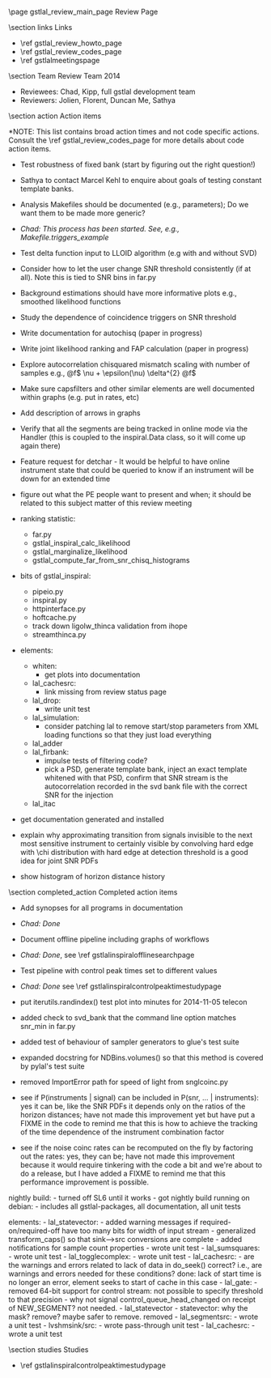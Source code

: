 \page gstlal_review_main_page Review Page

\section links Links

- \ref gstlal_review_howto_page
- \ref gstlal_review_codes_page
- \ref gstlalmeetingspage

\section Team Review Team 2014

- Reviewees: Chad, Kipp, full gstlal development team
- Reviewers: Jolien, Florent, Duncan Me, Sathya


\section action Action items

*NOTE: This list contains broad action times and not code specific actions.
Consult the \ref gstlal_review_codes_page for more details about code action
items.

- Test robustness of fixed bank (start by figuring out the right question!)
 - Sathya to contact Marcel Kehl to enquire about goals of testing constant template banks.
- Analysis Makefiles should be documented (e.g., parameters); Do we want them to be made more generic?
 - *Chad: This process has been started.  See, e.g., Makefile.triggers_example*
- Test delta function input to LLOID algorithm (e.g with and without SVD)
- Consider how to let the user change SNR threshold consistently (if at all).  Note this is tied to SNR bins in far.py
- Background estimations should have more informative plots e.g., smoothed likelihood functions
- Study the dependence of coincidence triggers on SNR threshold
- Write documentation for autochisq (paper in progress)
- Write joint likelihood ranking and FAP calculation (paper in progress)
- Explore autocorrelation chisquared mismatch scaling with number of samples e.g., @f$ \nu + \epsilon(\nu) \delta^{2} @f$
- Make sure capsfilters and other similar elements are well documented within graphs (e.g. put in rates, etc)
- Add description of arrows in graphs
- Verify that all the segments are being tracked in online mode via the Handler (this is coupled to the inspiral.Data class, so it will come up again there)
- Feature request for detchar - It would be helpful to have online instrument state that could be queried to know if an instrument will be down for an extended time

- figure out what the PE people want to present and when;  it should be
  related to this subject matter of this review meeting

- ranking statistic:
	- far.py
	- gstlal_inspiral_calc_likelihood
	- gstlal_marginalize_likelihood
	- gstlal_compute_far_from_snr_chisq_histograms

- bits of gstlal_inspiral:
	- pipeio.py
	- inspiral.py
	- httpinterface.py
	- hoftcache.py
	- track down ligolw_thinca validation from ihope
	- streamthinca.py

- elements:
	- whiten:
		- get plots into documentation
	- lal_cachesrc:
		- link missing from review status page
	- lal_drop:
		- write unit test
	- lal_simulation:
		- consider patching lal to remove start/stop parameters from
		  XML loading functions so that they just load everything
	- lal_adder
	- lal_firbank:
		- impulse tests of filtering code?
		- pick a PSD, generate template bank, inject an exact
		  template whitened with that PSD, confirm that SNR stream
		  is the autocorrelation recorded in the svd bank file with
		  the correct SNR for the injection
	- lal_itac

- get documentation generated and installed

- explain why approximating transition from signals invisible to the next most sensitive instrument to certainly visible by convolving hard edge with \chi distribution with hard edge at detection threshold is a good idea for joint SNR PDFs

- show histogram of horizon distance history


\section completed_action Completed action items
- Add synopses for all programs in documentation
 - *Chad: Done*
- Document offline pipeline including graphs of workflows
 - *Chad: Done*, see \ref gstlalinspiralofflinesearchpage
- Test pipeline with control peak times set to different values
 - *Chad: Done* see \ref gstlalinspiralcontrolpeaktimestudypage

- put iterutils.randindex() test plot into minutes for 2014-11-05 telecon

- added check to svd_bank that the command line option matches snr_min in
  far.py

- added test of behaviour of sampler generators to glue's test suite

- expanded docstring for NDBins.volumes() so that this method is covered by
  pylal's test suite

- removed ImportError path for speed of light from snglcoinc.py

- see if P(instruments | signal) can be included in P(snr, ... |
  instruments):  yes it can be, like the SNR PDFs it depends only on the
  ratios of the horizon distances;  have not made this improvement yet but
  have put a FIXME in the code to remind me that this is how to achieve the
  tracking of the time dependence of the instrument combination factor

- see if the noise coinc rates can be recomputed on the fly by factoring
  out the rates:  yes, they can be;  have not made this improvement because
  it would require tinkering with the code a bit and we're about to do a
  release, but I have added a FIXME to remind me that this performance
  improvement is possible.

nightly build:
	- turned off SL6 until it works
	- got nightly build running on debian:
		- includes all gstlal-packages, all documentation, all unit tests

elements:
	- lal_statevector:
		- added warning messages if required-on/required-off have too many bits for width of input stream
		- generalized transform_caps() so that sink-->src conversions are complete
		- added notifications for sample count properties
		- wrote unit test
	- lal_sumsquares:
		- wrote unit test
	- lal_togglecomplex:
		- wrote unit test
	- lal_cachesrc:
		- are the warnings and errors related to lack of data in
		  do_seek() correct?  i.e., are warnings and errors needed
		  for these conditions?  done:  lack of start time is no
		  longer an error, element seeks to start of cache in this
		  case
	- lal_gate:
		- removed 64-bit support for control stream:  not possible
		  to specify threshold to that precision
		- why not signal control_queue_head_changed on receipt of
		  NEW_SEGMENT?  not needed.
	- lal_statevector
		- statevector:  why the mask?  remove?  maybe safer to
		  remove.  removed
	- lal_segmentsrc:
		- wrote a unit test
	- lvshmsink/src:
		- wrote pass-through unit test
	- lal_cachesrc:
		- wrote a unit test


\section studies Studies

- \ref gstlalinspiralcontrolpeaktimestudypage

